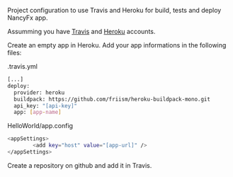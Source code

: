Project configuration to use Travis and Heroku for build, tests and deploy NancyFx app.

Assumming you have [Travis](https://travis-ci.org/) and [Heroku](https://www.heroku.com/) accounts.

Create an empty app in Heroku. Add your app informations in the following files:

.travis.yml

```sh
[...]
deploy:
  provider: heroku
  buildpack: https://github.com/friism/heroku-buildpack-mono.git
  api_key: "[api-key]"
  app: [app-name]
```

HelloWorld/app.config

```sh
<appSettings>
    	<add key="host" value="[app-url]" />
</appSettings>
```

Create a repository on github and add it in Travis.

